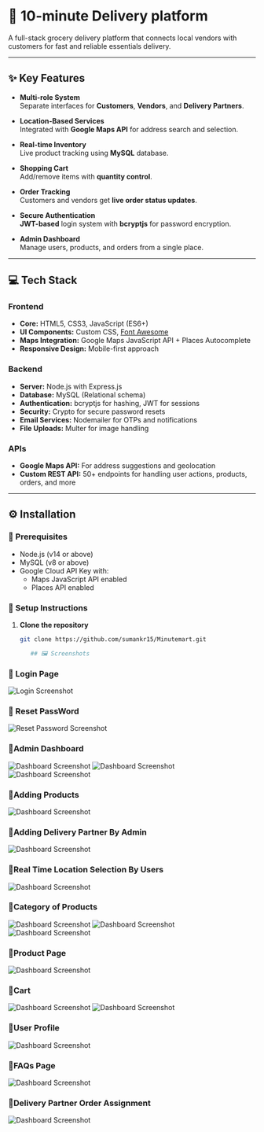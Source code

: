 # 🛒 10-minute Delivery platform

A full-stack grocery delivery platform that connects local vendors with customers for fast and reliable essentials delivery.

---

## ✨ Key Features

- **Multi-role System**  
  Separate interfaces for **Customers**, **Vendors**, and **Delivery Partners**.

- **Location-Based Services**  
  Integrated with **Google Maps API** for address search and selection.

- **Real-time Inventory**  
  Live product tracking using **MySQL** database.

- **Shopping Cart**  
  Add/remove items with **quantity control**.

- **Order Tracking**  
  Customers and vendors get **live order status updates**.

- **Secure Authentication**  
  **JWT-based** login system with **bcryptjs** for password encryption.

- **Admin Dashboard**  
  Manage users, products, and orders from a single place.

---

## 💻 Tech Stack

### Frontend

- **Core:** HTML5, CSS3, JavaScript (ES6+)
- **UI Components:** Custom CSS, [Font Awesome](https://fontawesome.com/)
- **Maps Integration:** Google Maps JavaScript API + Places Autocomplete
- **Responsive Design:** Mobile-first approach

### Backend

- **Server:** Node.js with Express.js
- **Database:** MySQL (Relational schema)
- **Authentication:** bcryptjs for hashing, JWT for sessions
- **Security:** Crypto for secure password resets
- **Email Services:** Nodemailer for OTPs and notifications
- **File Uploads:** Multer for image handling

### APIs

- **Google Maps API:** For address suggestions and geolocation
- **Custom REST API:** 50+ endpoints for handling user actions, products, orders, and more

---

## ⚙️ Installation

### 🔧 Prerequisites

- Node.js (v14 or above)
- MySQL (v8 or above)
- Google Cloud API Key with:
  - Maps JavaScript API enabled
  - Places API enabled

### 🚀 Setup Instructions

1. **Clone the repository**
   ```bash
   git clone https://github.com/sumankr15/Minutemart.git

      ## 🖼️ Screenshots

### 🔐 Login Page
![Login Screenshot](1.png)

### 🔐 Reset PassWord
![Reset Password Screenshot](2.png)

### 🧾Admin Dashboard
![Dashboard Screenshot](14.png)
![Dashboard Screenshot](15.png)
![Dashboard Screenshot](16.png)

### 🧾Adding Products 
![Dashboard Screenshot](17.png)


### 🧾Adding Delivery Partner By Admin
![Dashboard Screenshot](19.png)

### 🧾Real Time Location Selection By Users
![Dashboard Screenshot](3.png)

### 🧾Category of Products
![Dashboard Screenshot](7.png)
![Dashboard Screenshot](8.png)
![Dashboard Screenshot](9.png)

### 🧾Product Page
![Dashboard Screenshot](11.png)

### 🧾Cart
![Dashboard Screenshot](5.png)
![Dashboard Screenshot](12.png)

### 🧾User Profile 
![Dashboard Screenshot](4.png)

### 🧾FAQs Page
![Dashboard Screenshot](10.png)

### 🧾Delivery Partner Order Assignment
![Dashboard Screenshot](18.png)


 
